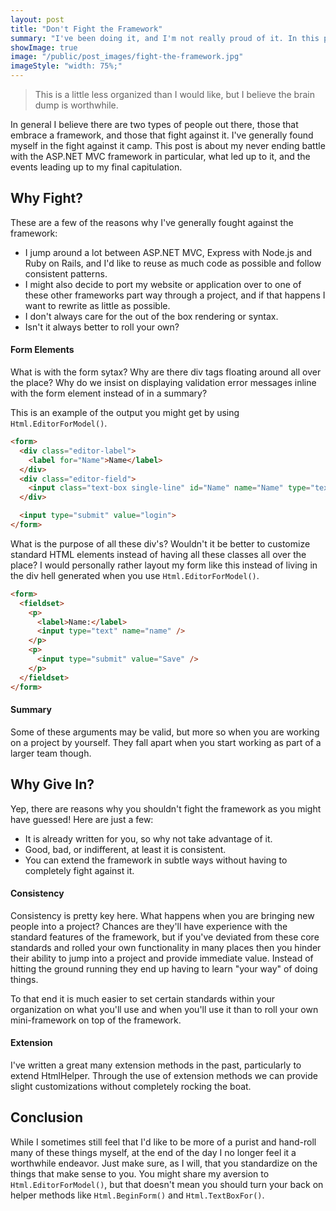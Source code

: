 ```yaml
---
layout: post
title: "Don't Fight the Framework"
summary: "I've been doing it, and I'm not really proud of it. In this post I share some of my thoughts on why you shouldn't fight the framework machine."
showImage: true
image: "/public/post_images/fight-the-framework.jpg"
imageStyle: "width: 75%;"
---
```


> This is a little less organized than I would like, but I believe the brain dump is worthwhile.

In general I believe there are two types of people out there, those that embrace a framework, and those that fight against it. I've generally found myself in the fight against it camp. This post is about my never ending battle with the ASP.NET MVC framework in particular, what led up to it, and the events leading up to my final capitulation.

## Why Fight?

These are a few of the reasons why I've generally fought against the framework:

- I jump around a lot between ASP.NET MVC, Express with Node.js and Ruby on Rails, and I'd like to reuse as much code as possible and follow consistent patterns.
- I might also decide to port my website or application over to one of these other frameworks part way through a project, and if that happens I want to rewrite as little as possible.
- I don't always care for the out of the box rendering or syntax.
- Isn't it always better to roll your own?

#### Form Elements

What is with the form sytax? Why are there div tags floating around all over the place? Why do we insist on displaying validation error messages inline with the form element instead of in a summary?

This is an example of the output you might get by using `Html.EditorForModel()`.

``` html
<form>
  <div class="editor-label">
    <label for="Name">Name</label>
  </div>
  <div class="editor-field">
    <input class="text-box single-line" id="Name" name="Name" type="text" value="">
  </div>

  <input type="submit" value="login">
</form>
```

What is the purpose of all these div's? Wouldn't it be better to customize standard HTML elements instead of having all these classes all over the place? I would personally rather layout my form like this instead of living in the div hell generated when you use `Html.EditorForModel()`.

``` html
<form>
  <fieldset>
    <p>
      <label>Name:</label>
      <input type="text" name="name" />
    </p>
    <p>
      <input type="submit" value="Save" />
    </p>
  </fieldset>
</form>
```

#### Summary

Some of these arguments may be valid, but more so when you are working on a project by yourself. They fall apart when you start working as part of a larger team though.

## Why Give In?

Yep, there are reasons why you shouldn't fight the framework as you might have guessed! Here are just a few:

- It is already written for you, so why not take advantage of it.
- Good, bad, or indifferent, at least it is consistent.
- You can extend the framework in subtle ways without having to completely fight against it.

#### Consistency

Consistency is pretty key here. What happens when you are bringing new people into a project? Chances are they'll have experience with the standard features of the framework, but if you've deviated from these core standards and rolled your own functionality in many places then you hinder their ability to jump into a project and provide immediate value. Instead of hitting the ground running they end up having to learn "your way" of doing things.

To that end it is much easier to set certain standards within your organization on what you'll use and when you'll use it than to roll your own mini-framework on top of the framework.

#### Extension

I've written a great many extension methods in the past, particularly to extend HtmlHelper. Through the use of extension methods we can provide slight customizations without completely rocking the boat.

## Conclusion

While I sometimes still feel that I'd like to be more of a purist and hand-roll many of these things myself, at the end of the day I no longer feel it a worthwhile endeavor. Just make sure, as I will, that you standardize on the things that make sense to you. You might share my aversion to `Html.EditorForModel()`, but that doesn't mean you should turn your back on helper methods like `Html.BeginForm()` and `Html.TextBoxFor()`.
